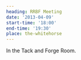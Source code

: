 ```yaml
---
heading: RRBF Meeting
date: '2013-04-09'
start-time: '18:00'
end-time: '19:30'
place: the-whitehorse
---
```

In the Tack and Forge Room.